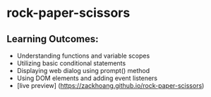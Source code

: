 # rock-paper-scissors
## Learning Outcomes: 
- Understanding functions and variable scopes 
- Utilizing basic conditional statements 
- Displaying web dialog using prompt() method 
- Using DOM elements and adding event listeners
- [live preview] (https://zackhoang.github.io/rock-paper-scissors)
